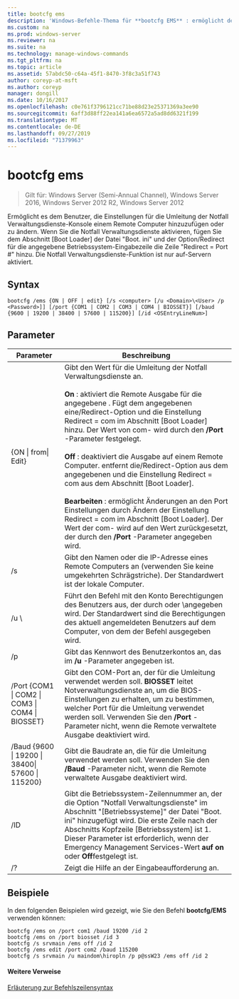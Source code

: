 ```yaml
---
title: bootcfg ems
description: 'Windows-Befehle-Thema für **bootcfg EMS** : ermöglicht dem Benutzer das Hinzufügen oder Ändern der Einstellungen für die Umleitung der Konsole der Notfall Verwaltungsdienste zu einem Remote Computer.'
ms.custom: na
ms.prod: windows-server
ms.reviewer: na
ms.suite: na
ms.technology: manage-windows-commands
ms.tgt_pltfrm: na
ms.topic: article
ms.assetid: 57abdc50-c64a-45f1-8470-3f8c3a51f743
author: coreyp-at-msft
ms.author: coreyp
manager: dongill
ms.date: 10/16/2017
ms.openlocfilehash: c0e761f3796121cc71be88d23e25371369a3ee90
ms.sourcegitcommit: 6aff3d88ff22ea141a6ea6572a5ad8dd6321f199
ms.translationtype: MT
ms.contentlocale: de-DE
ms.lasthandoff: 09/27/2019
ms.locfileid: "71379963"
---
```

# <a name="bootcfg-ems"></a>bootcfg ems

>Gilt für: Windows Server (Semi-Annual Channel), Windows Server 2016, Windows Server 2012 R2, Windows Server 2012

Ermöglicht es dem Benutzer, die Einstellungen für die Umleitung der Notfall Verwaltungsdienste-Konsole einem Remote Computer hinzuzufügen oder zu ändern. Wenn Sie die Notfall Verwaltungsdienste aktivieren, fügen Sie dem Abschnitt [Boot Loader] der Datei "Boot. ini" und der Option/Redirect für die angegebene Betriebssystem-Eingabezeile die Zeile "Redirect = Port #" hinzu. Die Notfall Verwaltungsdienste-Funktion ist nur auf-Servern aktiviert.

## <a name="syntax"></a>Syntax
```
bootcfg /ems {ON | OFF | edit} [/s <computer> [/u <Domain>\<User> /p <Password>]] [/port {COM1 | COM2 | COM3 | COM4 | BIOSSET}] [/baud {9600 | 19200 | 38400 | 57600 | 115200}] [/id <OSEntryLineNum>]
```
## <a name="parameters"></a>Parameter

|                            Parameter                             |                                                                                                                                                                                                                                                                                                                                                              Beschreibung                                                                                                                                                                                                                                                                                                                                                              |
|------------------------------------------------------------------|---------------------------------------------------------------------------------------------------------------------------------------------------------------------------------------------------------------------------------------------------------------------------------------------------------------------------------------------------------------------------------------------------------------------------------------------------------------------------------------------------------------------------------------------------------------------------------------------------------------------------------------------------------------------------------------------------------------------------------------|
|                    {ON &#124; from&#124; Edit}                    | Gibt den Wert für die Umleitung der Notfall Verwaltungsdienste an.<br /><br />**On** : aktiviert die Remote Ausgabe für die angegebene <OSEntryLineNum>. Fügt dem angegebenen <OSEntryLineNum> eine/Redirect-Option und die Einstellung Redirect = com<X> im Abschnitt [Boot Loader] hinzu. Der Wert von com-<X> wird durch den **/Port** -Parameter festgelegt.<br /><br />**Off** : deaktiviert die Ausgabe auf einem Remote Computer. entfernt die/Redirect-Option aus dem angegebenen <OSEntryLineNum> und die Einstellung Redirect = com<X> aus dem Abschnitt [Boot Loader].<br /><br />**Bearbeiten** : ermöglicht Änderungen an den Port Einstellungen durch Ändern der Einstellung Redirect = com<X> im Abschnitt [Boot Loader]. Der Wert der com-<X> wird auf den Wert zurückgesetzt, der durch den **/Port** -Parameter angegeben wird. |
|                          /s <computer>                           |                                                                                                                                                                                                                                                                                                          Gibt den Namen oder die IP-Adresse eines Remote Computers an (verwenden Sie keine umgekehrten Schrägstriche). Der Standardwert ist der lokale Computer.                                                                                                                                                                                                                                                                                                           |
|                       /u <Domain>\\<User>                        |                                                                                                                                                                                                                                                                 Führt den Befehl mit den Konto Berechtigungen des Benutzers aus, der durch <User> oder <Domain>\\<User>angegeben wird. Der Standardwert sind die Berechtigungen des aktuell angemeldeten Benutzers auf dem Computer, von dem der Befehl ausgegeben wird.                                                                                                                                                                                                                                                                  |
|                          /p <Password>                           |                                                                                                                                                                                                                                                                                                                         Gibt das Kennwort des Benutzerkontos an, das im **/u** -Parameter angegeben ist.                                                                                                                                                                                                                                                                                                                         |
| /Port {COM1 &#124; COM2 &#124; COM3 &#124; COM4 &#124; BIOSSET}  |                                                                                                                                                                                                                              Gibt den COM-Port an, der für die Umleitung verwendet werden soll. **BIOSSET** leitet Notverwaltungsdienste an, um die BIOS-Einstellungen zu erhalten, um zu bestimmen, welcher Port für die Umleitung verwendet werden soll. Verwenden Sie den **/Port** -Parameter nicht, wenn die Remote verwaltete Ausgabe deaktiviert wird.                                                                                                                                                                                                                              |
| /Baud {9600 &#124; 19200 &#124; 38400&#124; 57600 &#124; 115200} |                                                                                                                                                                                                                                                                                               Gibt die Baudrate an, die für die Umleitung verwendet werden soll. Verwenden Sie den **/Baud** -Parameter nicht, wenn die Remote verwaltete Ausgabe deaktiviert wird.                                                                                                                                                                                                                                                                                               |
|                       /ID <OSEntryLineNum>                       |                                                                                                                                                                                              Gibt die Betriebssystem-Zeilennummer an, der die Option "Notfall Verwaltungsdienste" im Abschnitt "[Betriebssysteme]" der Datei "Boot. ini" hinzugefügt wird. Die erste Zeile nach der Abschnitts Kopfzeile [Betriebssystem] ist 1. Dieser Parameter ist erforderlich, wenn der Emergency Management Services-Wert **auf on** oder **Off**festgelegt ist.                                                                                                                                                                                              |
|                                /?                                |                                                                                                                                                                                                                                                                                                                                                 Zeigt die Hilfe an der Eingabeaufforderung an.                                                                                                                                                                                                                                                                                                                                                  |

## <a name="BKMK_examples"></a>Beispiele
In den folgenden Beispielen wird gezeigt, wie Sie den Befehl **bootcfg/EMS** verwenden können:
```
bootcfg /ems on /port com1 /baud 19200 /id 2 
bootcfg /ems on /port biosset /id 3 
bootcfg /s srvmain /ems off /id 2 
bootcfg /ems edit /port com2 /baud 115200 
bootcfg /s srvmain /u maindom\hiropln /p p@ssW23 /ems off /id 2
```
#### <a name="additional-references"></a>Weitere Verweise
[Erläuterung zur Befehlszeilensyntax](command-line-syntax-key.md)
